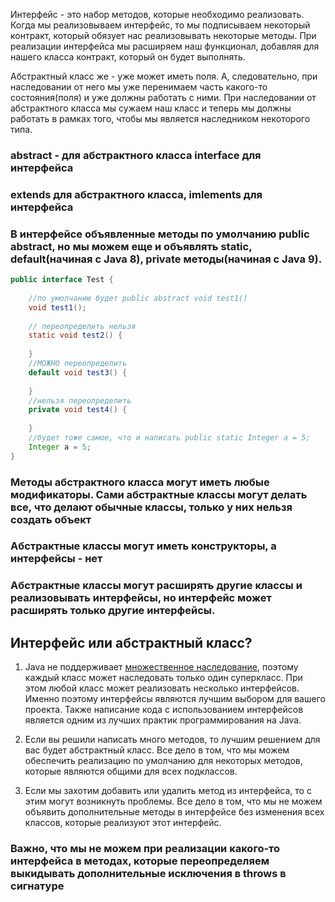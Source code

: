 Интерфейс - это набор методов, которые необходимо реализовать. Когда мы реализовываем интерфейс, то мы подписываем некоторый контракт, который обязует нас реализовывать некоторые методы. При реализации интерфейса мы расширяем наш функционал, добавляя для нашего класса контракт, который он будет выполнять.

Абстрактный класс же - уже может иметь поля. А, следовательно, при наследовании от него мы уже перенимаем часть какого-то состояния(поля) и уже должны работать с ними. При наследовании от абстрактного класса мы сужаем наш класс и теперь мы должны работать в рамках того, чтобы мы является наследником некоторого типа.

### abstract - для абстрактного класса interface для интерфейса

### extends для абстрактного класса, imlements для интерфейса

### В интерфейсе объявленные методы по умолчанию public abstract, но мы можем еще и объявлять static, default(начиная с Java 8), private методы(начиная с Java 9). 
```java
public interface Test {  
  
    //по умолчанию будет public abstract void test1()  
    void test1();  
  
    // переопределить нельзя  
    static void test2() {  
  
    }  
    //МОЖНО переопределить  
    default void test3() {  
  
    }  
    //нельзя переопределить  
    private void test4() {  
  
    }  
    //будет тоже самое, что и написать public static Integer a = 5;  
    Integer a = 5; 
}
```

### Методы абстрактного класса могут иметь любые модификаторы. Сами абстрактные классы могут делать все, что делают обычные классы, только у них нельзя создать объект

### Абстрактные классы могут иметь конструкторы, а интерфейсы - нет

### Абстрактные классы могут расширять другие классы и реализовывать интерфейсы, но интерфейс может расширять только другие интерфейсы.

## Интерфейс или абстрактный класс?
1. Java не поддерживает [множественное наследование](https://javadevblog.com/mnozhestvennoe-nasledovanie-v-java-i-kompozitsiya-vs-nasledovaniya.html), поэтому каждый класс может наследовать только один суперкласс. При этом любой класс может реализовать несколько интерфейсов. Именно поэтому интерфейсы являются лучшим выбором для вашего проекта. Также написание кода с использованием интерфейсов является одним из лучших практик программирования на Java.
    
2. Если вы решили написать много методов, то лучшим решением для вас будет абстрактный класс. Все дело в том, что мы можем обеспечить реализацию по умолчанию для некоторых методов, которые являются общими для всех подклассов.
    
3. Если мы захотим добавить или удалить метод из интерфейса, то с этим могут возникнуть проблемы. Все дело в том, что мы не можем объявить дополнительные методы в интерфейсе без изменения всех классов, которые реализуют этот интерфейс.
    


### Важно, что мы не можем при реализации какого-то интерфейса в методах, которые переопределяем выкидывать дополнительные исключения в throws в сигнатуре 
